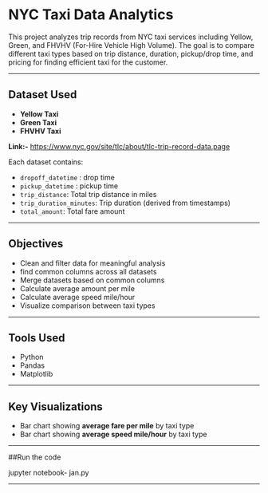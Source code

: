 

# NYC Taxi Data Analytics

This project analyzes trip records from NYC taxi services including Yellow, Green, and FHVHV (For-Hire Vehicle High Volume). The goal is to compare different taxi types based on trip distance, duration, pickup/drop time, and pricing for finding efficient taxi for the customer.

---

## Dataset Used

- **Yellow Taxi**
- **Green Taxi**
- **FHVHV Taxi**
  
**Link:-** https://www.nyc.gov/site/tlc/about/tlc-trip-record-data.page


Each dataset contains:

- `dropoff_datetime` : drop time
- `pickup_datetime` : pickup time
- `trip_distance`: Total trip distance in miles
- `trip_duration_minutes`: Trip duration (derived from timestamps)
- `total_amount`: Total fare amount

---

##  Objectives

- Clean and filter data for meaningful analysis
- find common columns across all datasets
- Merge datasets based on common columns
- Calculate average amount per mile
- Calculate average speed mile/hour
- Visualize comparison between taxi types

---

## Tools Used

- Python 
- Pandas
- Matplotlib 

---

##  Key Visualizations

- Bar chart showing **average fare per mile** by taxi type
- Bar chart showing **average speed mile/hour** by taxi type

---

##Run the code

jupyter notebook- jan.py

---
